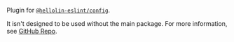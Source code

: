 Plugin for [`@hellolin-eslint/config`](https://www.npmjs.com/package/@hellolin-eslint/config).

It isn't designed to be used without the main package. For more information, see [GitHub Repo](https://github.com/VLTHellolin/eslint-config).
